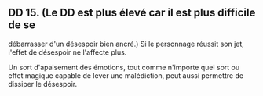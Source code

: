 ## DD 15. (Le DD est plus élevé car il est plus difficile de se

débarrasser d'un désespoir bien ancré.) Si le personnage
réussit son jet, l'effet de désespoir ne l'affecte plus.

Un sort d'apaisement des émotions, tout comme n'importe
quel sort ou effet magique capable de lever une malédiction,
peut aussi permettre de dissiper le désespoir.
